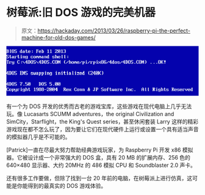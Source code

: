 # 树莓派:旧 DOS 游戏的完美机器

> 原文：<https://hackaday.com/2013/03/26/raspberry-pi-the-perfect-machine-for-old-dos-games/>

![DOS](img/6519578a7dcd9b15fc2303f58dc07948.png)

有一个为 DOS 开发的优秀而古老的游戏宝库，这些游戏在现代电脑上几乎无法玩。像 Lucasarts SCUMM adventures，the original Civilization and SimCity，Starflight，the King's Quest series，甚至休闲套装 Larry 这样的精彩游戏现在都不怎么玩了，因为要让它们在现代硬件上运行或设置一个具有适当声音的模拟器几乎是不可能的。

[Patrick]一直在尽最大努力帮助经典游戏玩家，为 Raspberry Pi 开发 x86 模拟器。它被设计成一个非常强大的 DOS 盒，具有 20 MB 的扩展内存、256 色的 640×480 显示器、大约 20MHz 的 486 模拟 CPU 和 Soundblaster 2.0 声卡。

还有很多工作要做，但除了找到一台 20 年前的电脑，在树莓派上进行仿真，这可能是你能得到的最真实的 DOS 游戏体验。